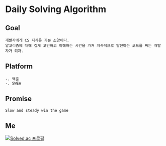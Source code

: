 # Daily Solving Algorithm 

## Goal
```
개발자에게 CS 지식은 기본 소양이다. 
알고리즘에 대해 깊게 고민하고 이해하는 시간을 가져 지속적으로 발전하는 코드를 짜는 개발자가 되자.
```

## Platform
```
-. 백준
-. SWEA
```

## Promise
```
Slow and steady win the game
```

## Me
[![Solved.ac
프로필](http://mazassumnida.wtf/api/v2/generate_badge?boj=qiiopasd)](https://solved.ac/qiiopasd)

